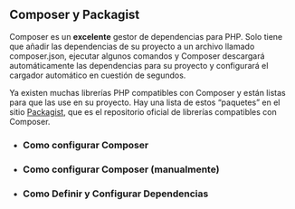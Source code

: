 ## Composer y Packagist

Composer es un **excelente** gestor de dependencias para PHP. Solo tiene que añadir las dependencias de su proyecto a un archivo llamado composer.json, ejecutar algunos comandos y Composer descargará automáticamente las dependencias para su proyecto y configurará el cargador automático en cuestión de segundos.

Ya existen muchas librerías PHP compatibles con Composer y están listas para que las use en su proyecto. Hay una lista de estos “paquetes” en el sitio [Packagist](http://packagist.org/), que es el repositorio oficial de librerías compatibles con Composer.

* ### Como configurar Composer

* ### Como configurar Composer \(manualmente\)

* ### Como Definir y Configurar Dependencias


